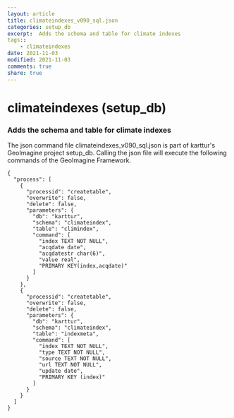 ```yaml
---
layout: article
title: climateindexes_v090_sql.json
categories: setup_db
excerpt:  Adds the schema and table for climate indexes
tags:: 
    - climateindexes
date: 2021-11-03
modified: 2021-11-03
comments: true
share: true
---
```


# climateindexes (setup_db)

###  Adds the schema and table for climate indexes

The json command file <span class='file'>climateindexes_v090_sql.json</span> is part of karttur's GeoImagine project <span class='project'>setup_db</span>. Calling the json file will execute the following commands of the GeoImagine Framework.

```
{
  "process": [
    {
      "processid": "createtable",
      "overwrite": false,
      "delete": false,
      "parameters": {
        "db": "karttur",
        "schema": "climateindex",
        "table": "climindex",
        "command": [
          "index TEXT NOT NULL",
          "acqdate date",
          "acqdatestr char(6)",
          "value real",
          "PRIMARY KEY(index,acqdate)"
        ]
      }
    },
    {
      "processid": "createtable",
      "overwrite": false,
      "delete": false,
      "parameters": {
        "db": "karttur",
        "schema": "climateindex",
        "table": "indexmeta",
        "command": [
          "index TEXT NOT NULL",
          "type TEXT NOT NULL",
          "source TEXT NOT NULL",
          "url TEXT NOT NULL",
          "update date",
          "PRIMARY KEY (index)"
        ]
      }
    }
  ]
}
```
